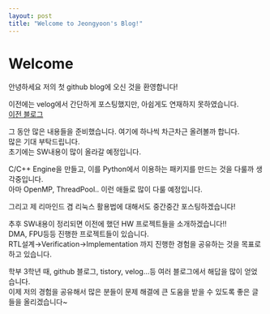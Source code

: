 ```yaml
---
layout: post
title: "Welcome to Jeongyoon's Blog!"
---
```


# Welcome 

안녕하세요 저의 첫 github blog에 오신 것을 환영합니다!

이전에는 velog에서 간단하게 포스팅했지만, 아쉽게도 연재하지 못하였습니다.
<br>
[이전 블로그](https://velog.io/@goneki9713/posts)

그 동안 많은 내용들을 준비했습니다. 여기에 하나씩 차근차근 올려볼까 합니다.
<br>
많은 기대 부탁드립니다.
<br>
초기에는 SW내용이 많이 올라갈 예정입니다.

C/C++ Engine을 만들고, 이를 Python에서 이용하는 패키지를 만드는 것을 다룰까 생각중입니다.
<br>
아마 OpenMP, ThreadPool.. 이런 애들로 많이 다룰 예정입니다.

그리고 제 리마인드 겸 리눅스 활용법에 대해서도 중간중간 포스팅하겠습니다!

추후 SW내용이 정리되면 이전에 했던 HW 프로젝트들을 소개하겠습니다!!
<br>
DMA, FPU등등 진행한 프로젝트들이 있습니다.
<br>
RTL설계→Verification→Implementation 까지 진행한 경험을 공유하는 것을 목표로 하고 있습니다.


학부 3학년 때, github 블로그, tistory, velog...등 여러 블로그에서 해답을 많이 얻었습니다.
<br>
이제 저의 경험을 공유해서 많은 분들이 문제 해결에 큰 도움을 받을 수 있도록 좋은 글들을 올리겠습니다~


